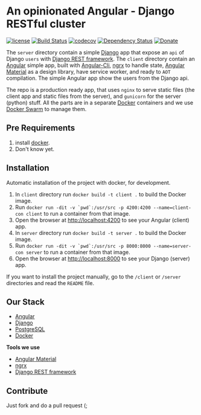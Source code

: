 # An opinionated Angular - Django RESTful cluster

[![license][license-image]][license-url] [![Build Status][travis-image]][travis-url] [![codecov][codecov-image]][codecov-url] [![Dependency Status][dependencyci-image]][dependencyci-url] [![Donate][donate-image]][donate-url]

The `server` directory contain a simple [Django](https://www.djangoproject.com/) app that expose an `api` of Django `users` with [Django REST framework](http://www.django-rest-framework.org/). The `client` directory contain an [Angular](https://angular.io/) simple app, built with [Angular-Cli](https://github.com/angular/angular-cli), [ngrx](https://github.com/ngrx) to handle state, [Angular Material](https://github.com/angular/material2) as a design library, have service worker, and ready to `AOT` compilation. The simple Angular app show the users from the Django api.

The repo is a production ready app, that uses `nginx` to serve static files (the client app and static files from the server), and `gunicorn` for the server (python) stuff. All the parts are in a separate [Docker](https://www.docker.com/) containers and we use [Docker Swarm](https://docs.docker.com/engine/swarm/) to manage them.

## Pre Requirements

1. install [docker](https://www.docker.com/).
2. Don't know yet.

## Installation

Automatic installation of the project with docker, for development.

1. In `client` directory run `docker build -t client .` to build the Docker image.
2. Run ```docker run -dit -v `pwd`:/usr/src -p 4200:4200 --name=client-con client``` to run a container from that image.
3. Open the browser at [http://localhost:4200](http://localhost:4200) to see your Angular (client) app.
4. In `server` directory run `docker build -t server .` to build the Docker image.
5. Run ```docker run -dit -v `pwd`:/usr/src -p 8000:8000 --name=server-con server``` to run a container from that image.
6. Open the browser at [http://localhost:8000](http://localhost:8000) to see your Django (server) app.

If you want to install the project manually, go to the `/client` or `/server` directories and read the `README` file.

## Our Stack

* [Angular](https://angular.io/)
* [Django](https://www.djangoproject.com/)
* [PostgreSQL](http://www.postgresql.org/)
* [Docker](https://www.docker.com/)

**Tools we use**

  * [Angular Material](https://material.angular.io/)
  * [ngrx](https://github.com/ngrx)
  * [Django REST framework](http://www.django-rest-framework.org/)

## Contribute

Just fork and do a pull request (;

[license-image]: https://img.shields.io/badge/license-ISC-blue.svg
[license-url]: https://github.com/nirgn975/Angular-Django-cluster/blob/master/LICENSE
[travis-image]: https://travis-ci.org/nirgn975/Angular-Django-cluster.svg?branch=master
[travis-url]: https://travis-ci.org/nirgn975/Angular-Django-cluster
[codecov-image]: https://codecov.io/gh/nirgn975/Angular-Django-cluster/branch/master/graph/badge.svg
[codecov-url]: https://codecov.io/gh/nirgn975/Angular-Django-cluster
[dependencyci-image]: https://dependencyci.com/github/nirgn975/Angular-Django-cluster/badge
[dependencyci-url]: https://dependencyci.com/github/nirgn975/Angular-Django-cluster
[donate-image]: https://img.shields.io/badge/Donate-PayPal-lightgrey.svg
[donate-url]: https://www.paypal.me/nirgn/2
